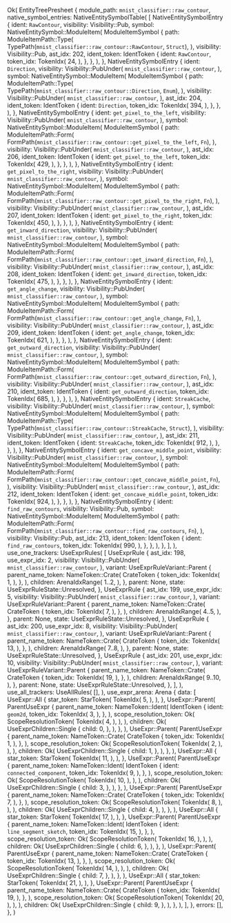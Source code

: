 Ok(
    EntityTreePresheet {
        module_path: `mnist_classifier::raw_contour`,
        native_symbol_entries: NativeEntitySymbolTable(
            [
                NativeEntitySymbolEntry {
                    ident: `RawContour`,
                    visibility: Visibility::Pub,
                    symbol: NativeEntitySymbol::ModuleItem(
                        ModuleItemSymbol {
                            path: ModuleItemPath::Type(
                                TypePath(`mnist_classifier::raw_contour::RawContour`, `Struct`),
                            ),
                            visibility: Visibility::Pub,
                            ast_idx: 202,
                            ident_token: IdentToken {
                                ident: `RawContour`,
                                token_idx: TokenIdx(
                                    24,
                                ),
                            },
                        },
                    ),
                },
                NativeEntitySymbolEntry {
                    ident: `Direction`,
                    visibility: Visibility::PubUnder(
                        `mnist_classifier::raw_contour`,
                    ),
                    symbol: NativeEntitySymbol::ModuleItem(
                        ModuleItemSymbol {
                            path: ModuleItemPath::Type(
                                TypePath(`mnist_classifier::raw_contour::Direction`, `Enum`),
                            ),
                            visibility: Visibility::PubUnder(
                                `mnist_classifier::raw_contour`,
                            ),
                            ast_idx: 204,
                            ident_token: IdentToken {
                                ident: `Direction`,
                                token_idx: TokenIdx(
                                    394,
                                ),
                            },
                        },
                    ),
                },
                NativeEntitySymbolEntry {
                    ident: `get_pixel_to_the_left`,
                    visibility: Visibility::PubUnder(
                        `mnist_classifier::raw_contour`,
                    ),
                    symbol: NativeEntitySymbol::ModuleItem(
                        ModuleItemSymbol {
                            path: ModuleItemPath::Form(
                                FormPath(`mnist_classifier::raw_contour::get_pixel_to_the_left`, `Fn`),
                            ),
                            visibility: Visibility::PubUnder(
                                `mnist_classifier::raw_contour`,
                            ),
                            ast_idx: 206,
                            ident_token: IdentToken {
                                ident: `get_pixel_to_the_left`,
                                token_idx: TokenIdx(
                                    429,
                                ),
                            },
                        },
                    ),
                },
                NativeEntitySymbolEntry {
                    ident: `get_pixel_to_the_right`,
                    visibility: Visibility::PubUnder(
                        `mnist_classifier::raw_contour`,
                    ),
                    symbol: NativeEntitySymbol::ModuleItem(
                        ModuleItemSymbol {
                            path: ModuleItemPath::Form(
                                FormPath(`mnist_classifier::raw_contour::get_pixel_to_the_right`, `Fn`),
                            ),
                            visibility: Visibility::PubUnder(
                                `mnist_classifier::raw_contour`,
                            ),
                            ast_idx: 207,
                            ident_token: IdentToken {
                                ident: `get_pixel_to_the_right`,
                                token_idx: TokenIdx(
                                    450,
                                ),
                            },
                        },
                    ),
                },
                NativeEntitySymbolEntry {
                    ident: `get_inward_direction`,
                    visibility: Visibility::PubUnder(
                        `mnist_classifier::raw_contour`,
                    ),
                    symbol: NativeEntitySymbol::ModuleItem(
                        ModuleItemSymbol {
                            path: ModuleItemPath::Form(
                                FormPath(`mnist_classifier::raw_contour::get_inward_direction`, `Fn`),
                            ),
                            visibility: Visibility::PubUnder(
                                `mnist_classifier::raw_contour`,
                            ),
                            ast_idx: 208,
                            ident_token: IdentToken {
                                ident: `get_inward_direction`,
                                token_idx: TokenIdx(
                                    475,
                                ),
                            },
                        },
                    ),
                },
                NativeEntitySymbolEntry {
                    ident: `get_angle_change`,
                    visibility: Visibility::PubUnder(
                        `mnist_classifier::raw_contour`,
                    ),
                    symbol: NativeEntitySymbol::ModuleItem(
                        ModuleItemSymbol {
                            path: ModuleItemPath::Form(
                                FormPath(`mnist_classifier::raw_contour::get_angle_change`, `Fn`),
                            ),
                            visibility: Visibility::PubUnder(
                                `mnist_classifier::raw_contour`,
                            ),
                            ast_idx: 209,
                            ident_token: IdentToken {
                                ident: `get_angle_change`,
                                token_idx: TokenIdx(
                                    621,
                                ),
                            },
                        },
                    ),
                },
                NativeEntitySymbolEntry {
                    ident: `get_outward_direction`,
                    visibility: Visibility::PubUnder(
                        `mnist_classifier::raw_contour`,
                    ),
                    symbol: NativeEntitySymbol::ModuleItem(
                        ModuleItemSymbol {
                            path: ModuleItemPath::Form(
                                FormPath(`mnist_classifier::raw_contour::get_outward_direction`, `Fn`),
                            ),
                            visibility: Visibility::PubUnder(
                                `mnist_classifier::raw_contour`,
                            ),
                            ast_idx: 210,
                            ident_token: IdentToken {
                                ident: `get_outward_direction`,
                                token_idx: TokenIdx(
                                    685,
                                ),
                            },
                        },
                    ),
                },
                NativeEntitySymbolEntry {
                    ident: `StreakCache`,
                    visibility: Visibility::PubUnder(
                        `mnist_classifier::raw_contour`,
                    ),
                    symbol: NativeEntitySymbol::ModuleItem(
                        ModuleItemSymbol {
                            path: ModuleItemPath::Type(
                                TypePath(`mnist_classifier::raw_contour::StreakCache`, `Struct`),
                            ),
                            visibility: Visibility::PubUnder(
                                `mnist_classifier::raw_contour`,
                            ),
                            ast_idx: 211,
                            ident_token: IdentToken {
                                ident: `StreakCache`,
                                token_idx: TokenIdx(
                                    912,
                                ),
                            },
                        },
                    ),
                },
                NativeEntitySymbolEntry {
                    ident: `get_concave_middle_point`,
                    visibility: Visibility::PubUnder(
                        `mnist_classifier::raw_contour`,
                    ),
                    symbol: NativeEntitySymbol::ModuleItem(
                        ModuleItemSymbol {
                            path: ModuleItemPath::Form(
                                FormPath(`mnist_classifier::raw_contour::get_concave_middle_point`, `Fn`),
                            ),
                            visibility: Visibility::PubUnder(
                                `mnist_classifier::raw_contour`,
                            ),
                            ast_idx: 212,
                            ident_token: IdentToken {
                                ident: `get_concave_middle_point`,
                                token_idx: TokenIdx(
                                    924,
                                ),
                            },
                        },
                    ),
                },
                NativeEntitySymbolEntry {
                    ident: `find_raw_contours`,
                    visibility: Visibility::Pub,
                    symbol: NativeEntitySymbol::ModuleItem(
                        ModuleItemSymbol {
                            path: ModuleItemPath::Form(
                                FormPath(`mnist_classifier::raw_contour::find_raw_contours`, `Fn`),
                            ),
                            visibility: Visibility::Pub,
                            ast_idx: 213,
                            ident_token: IdentToken {
                                ident: `find_raw_contours`,
                                token_idx: TokenIdx(
                                    990,
                                ),
                            },
                        },
                    ),
                },
            ],
        ),
        use_one_trackers: UseExprRules(
            [
                UseExprRule {
                    ast_idx: 198,
                    use_expr_idx: 2,
                    visibility: Visibility::PubUnder(
                        `mnist_classifier::raw_contour`,
                    ),
                    variant: UseExprRuleVariant::Parent {
                        parent_name_token: NameToken::Crate(
                            CrateToken {
                                token_idx: TokenIdx(
                                    1,
                                ),
                            },
                        ),
                        children: ArenaIdxRange(
                            1..2,
                        ),
                    },
                    parent: None,
                    state: UseExprRuleState::Unresolved,
                },
                UseExprRule {
                    ast_idx: 199,
                    use_expr_idx: 5,
                    visibility: Visibility::PubUnder(
                        `mnist_classifier::raw_contour`,
                    ),
                    variant: UseExprRuleVariant::Parent {
                        parent_name_token: NameToken::Crate(
                            CrateToken {
                                token_idx: TokenIdx(
                                    7,
                                ),
                            },
                        ),
                        children: ArenaIdxRange(
                            4..5,
                        ),
                    },
                    parent: None,
                    state: UseExprRuleState::Unresolved,
                },
                UseExprRule {
                    ast_idx: 200,
                    use_expr_idx: 8,
                    visibility: Visibility::PubUnder(
                        `mnist_classifier::raw_contour`,
                    ),
                    variant: UseExprRuleVariant::Parent {
                        parent_name_token: NameToken::Crate(
                            CrateToken {
                                token_idx: TokenIdx(
                                    13,
                                ),
                            },
                        ),
                        children: ArenaIdxRange(
                            7..8,
                        ),
                    },
                    parent: None,
                    state: UseExprRuleState::Unresolved,
                },
                UseExprRule {
                    ast_idx: 201,
                    use_expr_idx: 10,
                    visibility: Visibility::PubUnder(
                        `mnist_classifier::raw_contour`,
                    ),
                    variant: UseExprRuleVariant::Parent {
                        parent_name_token: NameToken::Crate(
                            CrateToken {
                                token_idx: TokenIdx(
                                    19,
                                ),
                            },
                        ),
                        children: ArenaIdxRange(
                            9..10,
                        ),
                    },
                    parent: None,
                    state: UseExprRuleState::Unresolved,
                },
            ],
        ),
        use_all_trackers: UseAllRules(
            [],
        ),
        use_expr_arena: Arena {
            data: [
                UseExpr::All {
                    star_token: StarToken(
                        TokenIdx(
                            5,
                        ),
                    ),
                },
                UseExpr::Parent(
                    ParentUseExpr {
                        parent_name_token: NameToken::Ident(
                            IdentToken {
                                ident: `geom2d`,
                                token_idx: TokenIdx(
                                    3,
                                ),
                            },
                        ),
                        scope_resolution_token: Ok(
                            ScopeResolutionToken(
                                TokenIdx(
                                    4,
                                ),
                            ),
                        ),
                        children: Ok(
                            UseExprChildren::Single {
                                child: 0,
                            },
                        ),
                    },
                ),
                UseExpr::Parent(
                    ParentUseExpr {
                        parent_name_token: NameToken::Crate(
                            CrateToken {
                                token_idx: TokenIdx(
                                    1,
                                ),
                            },
                        ),
                        scope_resolution_token: Ok(
                            ScopeResolutionToken(
                                TokenIdx(
                                    2,
                                ),
                            ),
                        ),
                        children: Ok(
                            UseExprChildren::Single {
                                child: 1,
                            },
                        ),
                    },
                ),
                UseExpr::All {
                    star_token: StarToken(
                        TokenIdx(
                            11,
                        ),
                    ),
                },
                UseExpr::Parent(
                    ParentUseExpr {
                        parent_name_token: NameToken::Ident(
                            IdentToken {
                                ident: `connected_component`,
                                token_idx: TokenIdx(
                                    9,
                                ),
                            },
                        ),
                        scope_resolution_token: Ok(
                            ScopeResolutionToken(
                                TokenIdx(
                                    10,
                                ),
                            ),
                        ),
                        children: Ok(
                            UseExprChildren::Single {
                                child: 3,
                            },
                        ),
                    },
                ),
                UseExpr::Parent(
                    ParentUseExpr {
                        parent_name_token: NameToken::Crate(
                            CrateToken {
                                token_idx: TokenIdx(
                                    7,
                                ),
                            },
                        ),
                        scope_resolution_token: Ok(
                            ScopeResolutionToken(
                                TokenIdx(
                                    8,
                                ),
                            ),
                        ),
                        children: Ok(
                            UseExprChildren::Single {
                                child: 4,
                            },
                        ),
                    },
                ),
                UseExpr::All {
                    star_token: StarToken(
                        TokenIdx(
                            17,
                        ),
                    ),
                },
                UseExpr::Parent(
                    ParentUseExpr {
                        parent_name_token: NameToken::Ident(
                            IdentToken {
                                ident: `line_segment_sketch`,
                                token_idx: TokenIdx(
                                    15,
                                ),
                            },
                        ),
                        scope_resolution_token: Ok(
                            ScopeResolutionToken(
                                TokenIdx(
                                    16,
                                ),
                            ),
                        ),
                        children: Ok(
                            UseExprChildren::Single {
                                child: 6,
                            },
                        ),
                    },
                ),
                UseExpr::Parent(
                    ParentUseExpr {
                        parent_name_token: NameToken::Crate(
                            CrateToken {
                                token_idx: TokenIdx(
                                    13,
                                ),
                            },
                        ),
                        scope_resolution_token: Ok(
                            ScopeResolutionToken(
                                TokenIdx(
                                    14,
                                ),
                            ),
                        ),
                        children: Ok(
                            UseExprChildren::Single {
                                child: 7,
                            },
                        ),
                    },
                ),
                UseExpr::All {
                    star_token: StarToken(
                        TokenIdx(
                            21,
                        ),
                    ),
                },
                UseExpr::Parent(
                    ParentUseExpr {
                        parent_name_token: NameToken::Crate(
                            CrateToken {
                                token_idx: TokenIdx(
                                    19,
                                ),
                            },
                        ),
                        scope_resolution_token: Ok(
                            ScopeResolutionToken(
                                TokenIdx(
                                    20,
                                ),
                            ),
                        ),
                        children: Ok(
                            UseExprChildren::Single {
                                child: 9,
                            },
                        ),
                    },
                ),
            ],
        },
        errors: [],
    },
)